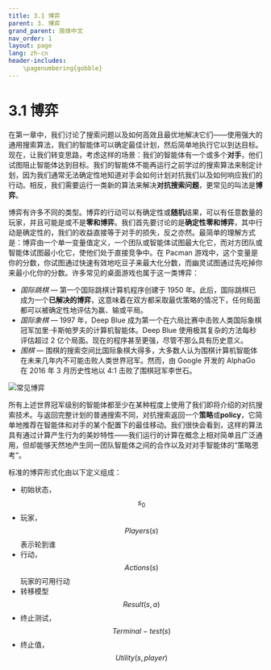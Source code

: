 ```yaml
---
title: 3.1 博弈
parent: 3. 博弈
grand_parent: 简体中文
nav_order: 1
layout: page
lang: zh-cn
header-includes:
    \pagenumbering{gobble}
---
```


# 3.1 博弈

在第一章中，我们讨论了搜索问题以及如何高效且最优地解决它们——使用强大的通用搜索算法，我们的智能体可以确定最佳计划，然后简单地执行它以到达目标。现在，让我们转变思路，考虑这样的场景：我们的智能体有一个或多个**对手**，他们试图阻止智能体达到目标。我们的智能体不能再运行之前学过的搜索算法来制定计划，因为我们通常无法确定性地知道对手会如何计划对抗我们以及如何响应我们的行动。相反，我们需要运行一类新的算法来解决**对抗搜索问题**，更常见的叫法是**博弈**。


博弈有许多不同的类型。博弈的行动可以有确定性或**随机**结果，可以有任意数量的玩家，并且可能是或不是**零和博弈**。我们首先要讨论的是**确定性零和博弈**，其中行动是确定性的，我们的收益直接等于对手的损失，反之亦然。最简单的理解方式是：博弈由一个单一变量值定义，一个团队或智能体试图最大化它，而对方团队或智能体试图最小化它，使他们处于直接竞争中。在 Pacman 游戏中，这个变量是你的分数，你试图通过快速有效地吃豆子来最大化分数，而幽灵试图通过先吃掉你来最小化你的分数。许多常见的桌面游戏也属于这一类博弈：


- *国际跳棋* — 第一个国际跳棋计算机程序创建于 1950 年。此后，国际跳棋已成为一个**已解决的博弈**，这意味着在双方都采取最优策略的情况下，任何局面都可以被确定性地评估为赢、输或平局。
- *国际象棋* — 1997 年，Deep Blue 成为第一个在六局比赛中击败人类国际象棋冠军加里·卡斯帕罗夫的计算机智能体。Deep Blue 使用极其复杂的方法每秒评估超过 2 亿个局面。现在的程序甚至更强，尽管不那么具有历史意义。
- *围棋* — 围棋的搜索空间比国际象棋大得多，大多数人认为围棋计算机智能体在未来几年内不可能击败人类世界冠军。然而，由 Google 开发的 AlphaGo 在 2016 年 3 月历史性地以 4:1 击败了围棋冠军李世石。

<img src="{{ site.baseurl }}/assets/images/common-games.png" alt="常见博弈" />


所有上述世界冠军级别的智能体都至少在某种程度上使用了我们即将介绍的对抗搜索技术。与返回完整计划的普通搜索不同，对抗搜索返回一个**策略**或**policy**，它简单地推荐在智能体和对手的某个配置下的最佳移动。我们很快会看到，这样的算法具有通过计算产生行为的美妙特性——我们运行的计算在概念上相对简单且广泛通用，但却能够天然地产生同一团队智能体之间的合作以及对对手智能体的“策略思考”。


标准的博弈形式化由以下定义组成：

- 初始状态， $$s_0$$
- 玩家， $$Players(s)$$ 表示轮到谁
- 行动， $$Actions(s)$$ 玩家的可用行动
- 转移模型 $$Result(s, a)$$
- 终止测试， $$Terminal-test(s)$$
- 终止值， $$Utility(s, player)$$
